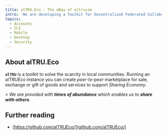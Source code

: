 ```yaml
---
title: alTRU.Eco - The eBay of altruism
intro: 'We are developing a Toolkit for Decentralized Federated Collaborative Economy'
topics:
  - Accounts
  - CLI
  - Mobile
  - Desktop
  - Security
---
```

## About alTRU.Eco

**`alTRU`** is a toolkit to solve the scarcity in local communities. Running an *alTRUEco* instance you can create *peer-to-peer* marketplace for sale, exchange or gift of goods and services to support *Sharing Economy*.

_\> We are provided with **times of abundance** which enables us to **share with others**._

## Further reading

- [https://github.com/alTRUEco/](github.com/alTRUEco/)
